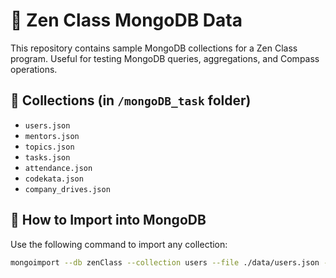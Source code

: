 # 🧠 Zen Class MongoDB Data

This repository contains sample MongoDB collections for a Zen Class program. Useful for testing MongoDB queries, aggregations, and Compass operations.

## 📂 Collections (in `/mongoDB_task` folder)

- `users.json`
- `mentors.json`
- `topics.json`
- `tasks.json`
- `attendance.json`
- `codekata.json`
- `company_drives.json`

## 🚀 How to Import into MongoDB

Use the following command to import any collection:

```bash
mongoimport --db zenClass --collection users --file ./data/users.json --jsonArray
